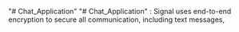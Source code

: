 "# Chat_Application" 
"# Chat_Application" : Signal uses end-to-end encryption to secure all communication, including text messages,
